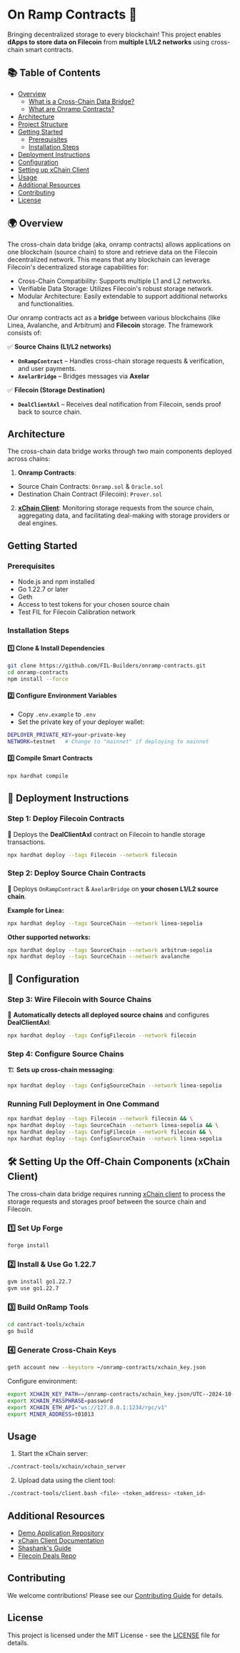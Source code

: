 # On Ramp Contracts 🚀

Bringing decentralized storage to every blockchain! This project enables **dApps to store data on Filecoin** from **multiple L1/L2 networks** using cross-chain smart contracts.

## 📚 Table of Contents
- [Overview](#overview)
  - [What is a Cross-Chain Data Bridge?](#what-is-a-cross-chain-data-bridge)
  - [What are Onramp Contracts?](#what-are-onramp-contracts)
- [Architecture](#architecture)
- [Project Structure](#project-structure)
- [Getting Started](#getting-started)
  - [Prerequisites](#prerequisites)
  - [Installation Steps](#installation-steps)
- [Deployment Instructions](#deployment-instructions)
- [Configuration](#configuration)
- [Setting up xChain Client](#setting-up-xchain-client)
- [Usage](#usage)
- [Additional Resources](#additional-resources)
- [Contributing](#contributing)
- [License](#license)

## 🌍 Overview

The cross-chain data bridge (aka, onramp contracts) allows applications on one blockchain (source chain) to store and retrieve data on the Filecoin decentralized network. This means that any blockchain can leverage Filecoin's decentralized storage capabilities for: 

- Cross-Chain Compatibility: Supports multiple L1 and L2 networks.
- Verifiable Data Storage: Utilizes Filecoin's robust storage network.
- Modular Architecture: Easily extendable to support additional networks and functionalities.

Our onramp contracts act as a **bridge** between various blockchains (like Linea, Avalanche, and Arbitrum) and **Filecoin** storage. The framework consists of:

✅ **Source Chains (L1/L2 networks)**
- **`OnRampContract`** – Handles cross-chain storage requests & verification, and user payments.
- **`AxelarBridge`** – Bridges messages via **Axelar**

✅ **Filecoin (Storage Destination)**
- **`DealClientAxl`** – Receives deal notification from Filecoin,  sends proof back to source chain. 

## Architecture

The cross-chain data bridge works through two main components deployed across chains:

1. **Onramp Contracts**: 

- Source Chain Contracts: `Onramp.sol` & `Oracle.sol`
- Destination Chain Contract (Filecoin): `Prover.sol`

2. **[xChain Client](https://github.com/FIL-Builders/xchainClient)**: 
Monitoring storage requests from the source chain, aggregating data, and facilitating deal-making with storage providers or deal engines.

## Getting Started

### Prerequisites
- Node.js and npm installed
- Go 1.22.7 or later
- Geth
- Access to test tokens for your chosen source chain
- Test FIL for Filecoin Calibration network

### Installation Steps

#### 1️⃣ Clone & Install Dependencies
```bash
git clone https://github.com/FIL-Builders/onramp-contracts.git
cd onramp-contracts
npm install --force
```

#### 2️⃣ Configure Environment Variables
- Copy `.env.example` to `.env`
- Set the private key of your deployer wallet:
```bash
DEPLOYER_PRIVATE_KEY=your-private-key
NETWORK=testnet   # Change to "mainnet" if deploying to mainnet
```

#### 3️⃣ Compile Smart Contracts
```bash
npx hardhat compile
```

## 🚀 Deployment Instructions

### Step 1: Deploy Filecoin Contracts
💾 Deploys the **DealClientAxl** contract on Filecoin to handle storage transactions.
```bash
npx hardhat deploy --tags Filecoin --network filecoin
```

### Step 2: Deploy Source Chain Contracts
🌉 Deploys `OnRampContract` & `AxelarBridge` on **your chosen L1/L2 source chain**.

**Example for Linea:**
```bash
npx hardhat deploy --tags SourceChain --network linea-sepolia
```

**Other supported networks:**
```bash
npx hardhat deploy --tags SourceChain --network arbitrum-sepolia
npx hardhat deploy --tags SourceChain --network avalanche
```

## 🔧 Configuration

### Step 3: Wire Filecoin with Source Chains
👀 **Automatically detects all deployed source chains** and configures **DealClientAxl**:
```bash
npx hardhat deploy --tags ConfigFilecoin --network filecoin
```

### Step 4: Configure Source Chains
🏗 **Sets up cross-chain messaging**:
```bash
npx hardhat deploy --tags ConfigSourceChain --network linea-sepolia
```

### Running Full Deployment in One Command
```bash
npx hardhat deploy --tags Filecoin --network filecoin && \
npx hardhat deploy --tags SourceChain --network linea-sepolia && \
npx hardhat deploy --tags ConfigFilecoin --network filecoin && \
npx hardhat deploy --tags ConfigSourceChain --network linea-sepolia
```

## **🛠 Setting Up the Off-Chain Components (xChain Client)**
The cross-chain data bridge requires running [xChain client](https://github.com/FIL-Builders/xchainClient) to process the storage requests and storages proof between the source chain and Filecoin.

### 1️⃣ Set Up Forge
```bash
forge install
```

### 2️⃣ Install & Use Go 1.22.7
```bash
gvm install go1.22.7
gvm use go1.22.7
```

### 3️⃣ Build OnRamp Tools
```bash
cd contract-tools/xchain
go build
```

### 4️⃣ Generate Cross-Chain Keys
```bash
geth account new --keystore ~/onramp-contracts/xchain_key.json
```

Configure environment:
```bash
export XCHAIN_KEY_PATH=~/onramp-contracts/xchain_key.json/UTC--2024-10-01T21-31-48.090887441Z--your-address
export XCHAIN_PASSPHRASE=password
export XCHAIN_ETH_API="ws://127.0.0.1:1234/rpc/v1"
export MINER_ADDRESS=t01013
```

## Usage

1. Start the xChain server:
```bash
./contract-tools/xchain/xchain_server
```

2. Upload data using the client tool:
```bash
./contract-tools/client.bash <file> <token_address> <token_id>
```

## Additional Resources

- [Demo Application Repository](https://github.com/FIL-Builders/onrampDemo)
- [xChain Client Documentation](https://docs.xchainjs.org/xchain-client/)
- [Shashank's Guide](https://gist.github.com/lordshashank/fb2fbd53b5520a862bd451e3603b4718)
- [Filecoin Deals Repo](https://github.com/lordshashank/filecoin-deals)

## Contributing

We welcome contributions! Please see our [Contributing Guide](CONTRIBUTING.md) for details.

## License

This project is licensed under the MIT License - see the [LICENSE](LICENSE) file for details.
